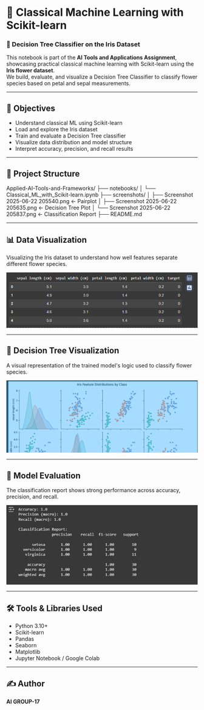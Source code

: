 # 🧠 Classical Machine Learning with Scikit-learn  
### 🌸 Decision Tree Classifier on the Iris Dataset

This notebook is part of the **AI Tools and Applications Assignment**, showcasing practical classical machine learning with Scikit-learn using the **Iris flower dataset**.  
We build, evaluate, and visualize a Decision Tree Classifier to classify flower species based on petal and sepal measurements.

---

## 📌 Objectives

- Understand classical ML using Scikit-learn
- Load and explore the Iris dataset
- Train and evaluate a Decision Tree classifier
- Visualize data distribution and model structure
- Interpret accuracy, precision, and recall results

---

## 📂 Project Structure


Applied-AI-Tools-and-Frameworks/
├── notebooks/
│   └── Classical_ML_with_Scikit-learn.ipynb
├── screenshots/
│   ├── Screenshot 2025-06-22 205540.png ← Pairplot
│   ├── Screenshot 2025-06-22 205635.png ← Decision Tree Plot
│   └── Screenshot 2025-06-22 205837.png ← Classification Report
├── README.md



---

## 📊 Data Visualization

Visualizing the Iris dataset to understand how well features separate different flower species.

![Iris Pairplot](screenshots/Screenshot%202025-06-22%20205540.png)

---

## 🌳 Decision Tree Visualization

A visual representation of the trained model's logic used to classify flower species.

![Decision Tree](screenshots/Screenshot%202025-06-22%20205635.png)

---

## 🧪 Model Evaluation

The classification report shows strong performance across accuracy, precision, and recall.

![Classification Report](screenshots/Screenshot%202025-06-22%20205837.png)

---

## 🛠️ Tools & Libraries Used

- Python 3.10+
- Scikit-learn
- Pandas
- Seaborn
- Matplotlib
- Jupyter Notebook / Google Colab

---

## ✍️ Author

**AI GROUP-17**  



